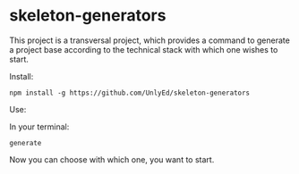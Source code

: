 # skeleton-generators

This project is a transversal project, which provides a command to generate a project base according to the technical stack with which one wishes to start.

Install:
```
npm install -g https://github.com/UnlyEd/skeleton-generators
```

Use:

In your terminal:

```
generate
```

Now you can choose with which one, you want to start.

